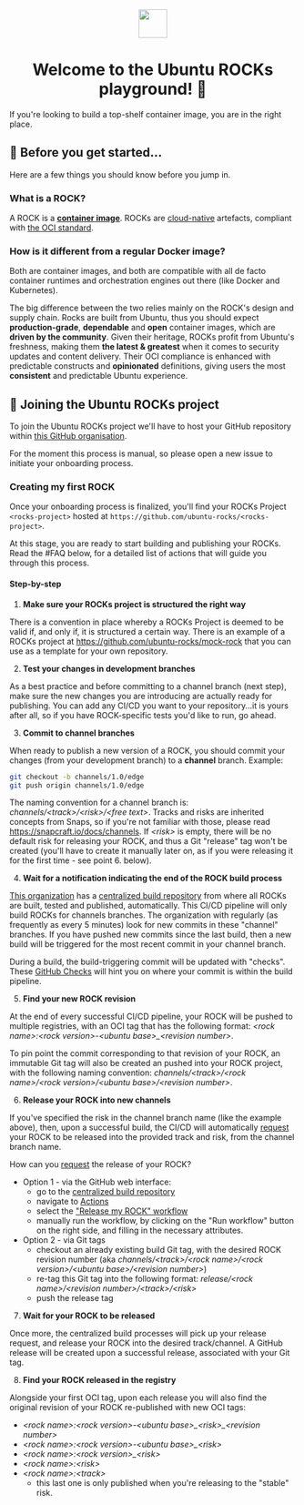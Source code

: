     
<div align="center">
 <img align="center" width="50px" src="https://github.com/ubuntu-rocks/.github/blob/main/profile/assets/logo.png?raw=true">
 

 # Welcome to the Ubuntu ROCKs playground! 👋 
</div>

If you're looking to build a top-shelf container image, you are in the right place.

## 🍿 Before you get started...

Here are a few things you should know before you jump in.

### What is a ROCK?

A ROCK is a **[container image](https://ubuntu.com/containers/what-are-containers)**. ROCKs are [cloud-native](https://github.com/cncf/toc/blob/main/DEFINITION.md) artefacts, compliant with [the OCI standard](https://github.com/opencontainers/image-spec/).

### How is it different from a regular Docker image?

Both are container images, and both are compatible with all de facto container runtimes and orchestration engines out there (like Docker and Kubernetes).

The big difference between the two relies mainly on the ROCK's design and supply chain. Rocks
are built from Ubuntu, thus you should expect **production-grade**, **dependable** and **open** container images, which are **driven by the community**. Given their heritage, ROCKs profit
from Ubuntu's freshness, making them **the latest & greatest** when it comes to security updates
and content delivery. Their OCI compliance is enhanced with predictable constructs and
**opinionated** definitions, giving users the most **consistent** and predictable Ubuntu experience.


## 🌈 Joining the Ubuntu ROCKs project

To join the Ubuntu ROCKs project we'll have to host your GitHub repository within [this GitHub organisation](https://github.com/ubuntu-rocks).

For the moment this process is manual, so please open a new issue to initiate your onboarding process.

### Creating my first ROCK

Once your onboarding process is finalized, you'll find your ROCKs Project `<rocks-project>` hosted at `https://github.com/ubuntu-rocks/<rocks-project>`.

At this stage, you are ready to start building and publishing your ROCKs. Read the #FAQ below, for
a detailed list of actions that will guide you through this process.

#### Step-by-step

 1. **Make sure your ROCKs project is structured the right way**

There is a convention in place whereby a ROCKs Project is deemed to be valid if,
and only if, it is structured a certain way. There is an example of a ROCKs project at
<https://github.com/ubuntu-rocks/mock-rock> that you can use as a template for your own repository.
 
 2. **Test your changes in development branches**

As a best practice and before committing to a channel branch (next step), make sure the new changes you are introducing are actually ready for publishing. You can add any CI/CD you want to your repository...it is yours after all, so if you have ROCK-specific tests you'd like to run, go ahead.

 3. **Commit to channel branches**

When ready to publish a new version of a ROCK, you should commit your changes (from your development branch) to a **channel** branch. Example:

```bash
git checkout -b channels/1.0/edge
git push origin channels/1.0/edge
```

The naming convention for a channel branch is: *channels/\<track\>/\<risk\>/\<free text\>*. Tracks and risks are inherited concepts from Snaps, so if you're not familiar with those, please read <https://snapcraft.io/docs/channels>. If *\<risk\>* is empty, there will be no default risk for releasing your ROCK, and thus a Git "release" tag won't be created (you'll have to create it manually later on, as if you were releasing it for the first time - see point 6. below).

 4. **Wait for a notification indicating the end of the ROCK build process**
  
[This organization](https://github.com/ubuntu-rocks) has a [centralized build repository](https://github.com/ubuntu-rocks/.build) from where all ROCKs are built, tested and published, automatically. This CI/CD pipeline will only build ROCKs for channels branches. The organization with regularly (as frequently as every 5 minutes) look for new commits in these "channel" branches. If you have pushed new commits since the last build, then a new build will be triggered for the most recent commit in your channel branch. 

During a build, the build-triggering commit will be updated with "checks". These [GitHub Checks](https://docs.github.com/en/rest/checks) will hint you on where your commit is within the build pipeline.

 5. **Find your new ROCK revision**

At the end of every successful CI/CD pipeline, your ROCK will be pushed to multiple registries, with an OCI tag that has the following format: *\<rock name\>:\<rock version\>-\<ubuntu base\>\_\<revision number\>*.

To pin point the commit corresponding to that revision of your ROCK, an immutable Git tag will also be created an pushed into your ROCK project, with the following naming convention: *channels/\<track\>/\<rock name\>/\<rock version\>/\<ubuntu base\>/\<revision number\>*.

 6. **Release your ROCK into new channels**

If you've specified the risk in the channel branch name (like the example above), then, upon a successful build, the CI/CD will automatically <u>request</u> your ROCK to be released into the provided track and risk, from the channel branch name. 

How can you <u>request</u> the release of your ROCK?
 - Option 1 - via the GitHub web interface:
    - go to the [centralized build repository](https://github.com/ubuntu-rocks/.build)
    - navigate to [Actions](https://github.com/ubuntu-rocks/.build/actions)
    - select the ["Release my ROCK" workflow](https://github.com/ubuntu-rocks/.build/actions/workflows/release-my-rock.yml)
    - manually run the workflow, by clicking on the "Run workflow" button on the right side, and filling in the necessary attributes.
 - Option 2 - via Git tags
    - checkout an already existing build Git tag, with the desired ROCK revision number (aka *channels/\<track\>/\<rock name\>/\<rock version\>/\<ubuntu base\>/\<revision number\>*)
    - re-tag this Git tag into the following format: *release/\<rock name\>/\<revision number\>/\<track\>/\<risk\>*
    - push the release tag

 7. **Wait for your ROCK to be released**

Once more, the centralized build processes will pick up your release request, and release your ROCK into the desired track/channel. A GitHub release will be created upon a successful release, associated with your Git tag.

 8. **Find your ROCK released in the registry**

Alongside your first OCI tag, upon each release you will also find the original revision of your ROCK re-published with new OCI tags:

  - *\<rock name\>:\<rock version\>-\<ubuntu base\>\_\<risk\>\_\<revision number\>*
  - *\<rock name\>:\<rock version\>-\<ubuntu base\>\_\<risk\>*
  - *\<rock name\>:\<rock version\>\_\<risk\>*
  - *\<rock name\>:\<risk\>*
  - *\<rock name\>:\<track\>*
    - this last one is only published when you're releasing to the "stable" risk.
<!-- 

## 👩‍💻 Useful resources

Coming soon: CODE_OF_CONDUCT.md, CONTRIBUTING.md, SECURITY.md, SUPPORT.md	
 -->
